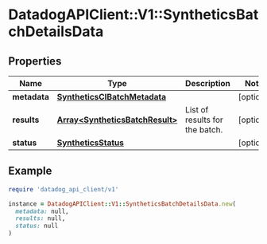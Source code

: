 # DatadogAPIClient::V1::SyntheticsBatchDetailsData

## Properties

| Name         | Type                                                               | Description                    | Notes      |
| ------------ | ------------------------------------------------------------------ | ------------------------------ | ---------- |
| **metadata** | [**SyntheticsCIBatchMetadata**](SyntheticsCIBatchMetadata.md)      |                                | [optional] |
| **results**  | [**Array&lt;SyntheticsBatchResult&gt;**](SyntheticsBatchResult.md) | List of results for the batch. | [optional] |
| **status**   | [**SyntheticsStatus**](SyntheticsStatus.md)                        |                                | [optional] |

## Example

```ruby
require 'datadog_api_client/v1'

instance = DatadogAPIClient::V1::SyntheticsBatchDetailsData.new(
  metadata: null,
  results: null,
  status: null
)
```
